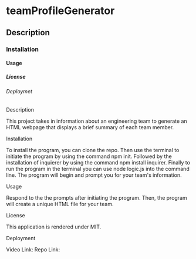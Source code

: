 # teamProfileGenerator
## Description
### Installation
#### Usage
##### License
###### Deploymet

Description

This project takes in information about an engineering team to generate an HTML webpage that displays a brief summary of each team member. 

Installation

To install the program, you can clone the repo. Then use the terminal to initiate the program by using the command npm init. Followed by the installation of inquierer by using the command npm install inquirer. Finally to run the program in the terminal you can use node logic.js into the command line. The program will begin and prompt you for your team's information. 

Usage

Respond to the the prompts after initiating the program. Then, the program will create a unique HTML file for your team. 

License

This application is rendered under MIT.

Deployment

Video Link:
Repo Link:
